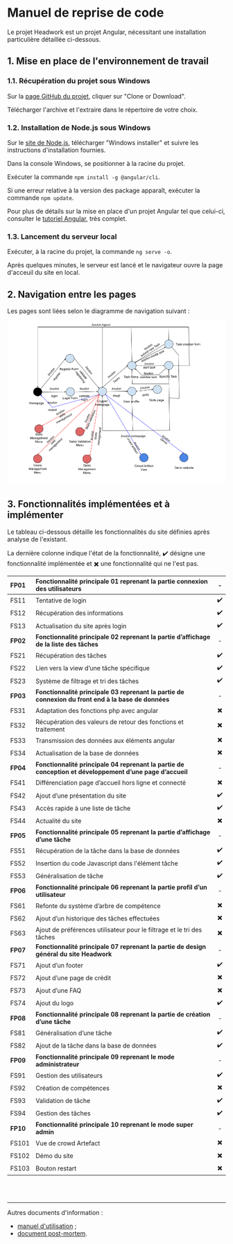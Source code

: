 # Manuel de reprise de code

Le projet Headwork est un projet Angular, nécessitant une installation particulière détaillée ci-dessous.

## 1. Mise en place de l'environnement de travail
### 1.1. Récupération du projet sous Windows
Sur la [page GitHub du projet](https://github.com/Rhohen/HD12), cliquer sur "Clone or Download".

Télécharger l'archive et l'extraire dans le répertoire de votre choix.

### 1.2. Installation de Node.js sous Windows
Sur le [site de Node.js](https://nodejs.org/en/download/), télécharger "Windows installer" et suivre les instructions d'installation fournies.

Dans la console Windows, se positionner à la racine du projet.

Exécuter la commande `npm install -g @angular/cli`.

Si une erreur relative à la version des package apparaît, exécuter la commande `npm update`.

Pour plus de détails sur la mise en place d'un projet Angular tel que celui-ci, consulter le [tutoriel Angular](https://angular.io/guide/quickstart), très complet.

### 1.3. Lancement du serveur local
Exécuter, à la racine du projet, la commande `ng serve -o`.

Après quelques minutes, le serveur est lancé et le navigateur ouvre la page d'acceuil du site en local.

## 2. Navigation entre les pages
Les pages sont liées selon le diagramme de navigation suivant :

![Schéma de navigation du site Headwork](img/Schema_navigation_site.png)

## 3. Fonctionnalités implémentées et à implémenter
Le tableau ci-dessous détaille les fonctionnalités du site définies après analyse de l'existant.

La dernière colonne indique l'état de la fonctionnalité, :heavy_check_mark: désigne une fonctionnalité implémentée et :heavy_multiplication_x: une fonctionnalité qui ne l'est pas.


| FP01 | Fonctionnalité principale 01 reprenant la partie connexion des utilisateurs | - |
| :--- | :--- | :---: |
| FS11 | Tentative de login | :heavy_check_mark: |
| FS12 | Récupération des informations | :heavy_check_mark: |
| FS13 | Actualisation du site après login | :heavy_check_mark: |
| **FP02** | **Fonctionnalité principale 02 reprenant la partie d’affichage de la liste des tâches** | - |
| FS21 | Récupération des tâches | :heavy_check_mark: |
| FS22 | Lien vers la view d’une tâche spécifique | :heavy_check_mark: |
| FS23 | Système de filtrage et tri des tâches | :heavy_check_mark: |
| **FP03** | **Fonctionnalité principale 03 reprenant la partie de connexion du front end à la base de données** | - |
| FS31 | Adaptation des fonctions php avec angular | :heavy_multiplication_x: |
| FS32 | Récupération des valeurs de retour des fonctions et traitement | :heavy_multiplication_x: |
| FS33 | Transmission des données aux éléments angular | :heavy_multiplication_x: |
| FS34 | Actualisation de la base de données | :heavy_multiplication_x: |
| **FP04** | **Fonctionnalité principale 04 reprenant la partie de conception et développement d’une page d’accueil** | - |
| FS41 | Différenciation page d’accueil hors ligne et connecté | :heavy_multiplication_x: |
| FS42 | Ajout d’une présentation du site | :heavy_check_mark: |
| FS43 | Accès rapide à une liste de tâche | :heavy_check_mark: |
| FS44 | Actualité du site | :heavy_multiplication_x: |
| **FP05** | **Fonctionnalité principale 05 reprenant la partie d’affichage d’une tâche** | - |
| FS51 | Récupération de la tâche dans la base de données | :heavy_check_mark: |
| FS52 | Insertion du code Javascript dans l'élément tâche | :heavy_check_mark: |
| FS53 | Généralisation de tâche | :heavy_check_mark: |
| **FP06** | **Fonctionnalité principale 06 reprenant la partie profil d’un utilisateur** | - |
| FS61 | Refonte du système d’arbre de compétence | :heavy_multiplication_x: |
| FS62 | Ajout d’un historique des tâches effectuées | :heavy_multiplication_x: |
| FS63 | Ajout de préférences utilisateur pour le filtrage et le tri des tâches | :heavy_multiplication_x: |
| **FP07** | **Fonctionnalité principale 07 reprenant la partie de design général du site Headwork** | - |
| FS71 | Ajout d’un footer | :heavy_check_mark: |
| FS72 | Ajout d’une page de crédit | :heavy_multiplication_x: |
| FS73 | Ajout d’une FAQ | :heavy_multiplication_x: |
| FS74 | Ajout du logo | :heavy_check_mark: |
| **FP08** | **Fonctionnalité principale 08 reprenant la partie de création d’une tâche** | - |
| FS81 | Généralisation d’une tâche | :heavy_check_mark: |
| FS82 | Ajout de la tâche dans la base de données | :heavy_check_mark: |
| **FP09** | **Fonctionnalité principale 09 reprenant le mode administrateur** | - |
| FS91 | Gestion des utilisateurs | :heavy_check_mark: |
| FS92 | Création de compétences | :heavy_multiplication_x: |
| FS93 | Validation de tâche | :heavy_check_mark: |
| FS94 | Gestion des tâches | :heavy_check_mark: |
| **FP10** | **Fonctionnalité principale 10 reprenant le mode super admin** | - |
| FS101 | Vue de crowd Artefact | :heavy_multiplication_x: |
| FS102 | Démo du site | :heavy_multiplication_x: |
| FS103 | Bouton restart | :heavy_multiplication_x: |

<br><br>

---

Autres documents d'information :  
- [manuel d'utilisation](https://github.com/Rhohen/HD12/blob/master/Headwork2/document_fr/utilisation.md) ;
- [document post-mortem](https://github.com/Rhohen/HD12/blob/master/Headwork2/document_fr/post_mortem.md).

